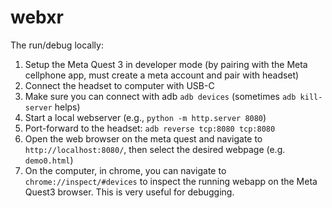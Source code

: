 # webxr
The run/debug locally:
1. Setup the Meta Quest 3 in developer mode (by pairing with the Meta cellphone app, must create a meta account and pair with headset)
2. Connect the headset to computer with USB-C
3. Make sure you can connect with adb `adb devices` (sometimes `adb kill-server` helps)
4. Start a local webserver (e.g., `python -m http.server 8080`)
5. Port-forward to the headset: `adb reverse tcp:8080 tcp:8080`
6. Open the web browser on the meta quest and navigate to `http://localhost:8080/`, then select the desired webpage (e.g. `demo0.html`)
7. On the computer, in chrome, you can navigate to `chrome://inspect/#devices` to inspect the running webapp on the Meta Quest3 browser. This is very useful for debugging.
